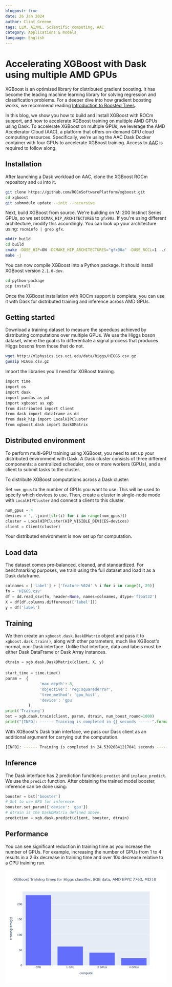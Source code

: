 ```yaml
---
blogpost: true
date: 26 Jan 2024
author: Clint Greene
tags: LLM, AI/ML, Scientific computing, AAC
category: Applications & models
language: English
---
```

<head>
  <meta charset="UTF-8">
  <meta name="description" content="Accelerating XGBoost with Dask using multiple AMD GPUs">
  <meta name="keywords" content="XGBoost, Dask, train models,">
</head>

# Accelerating XGBoost with Dask using multiple AMD GPUs

XGBoost is an optimized library for distributed gradient boosting. It has become the leading machine
learning library for solving regression and classification problems. For a deeper dive into how gradient
boosting works, we recommend reading
[Introduction to Boosted Trees](https://xgboost.readthedocs.io/en/stable/tutorials/model.html).

In this blog, we show you how to build and install XGBoost with ROCm support, and how to accelerate
XGBoost training on multiple AMD GPUs using Dask. To accelerate XGBoost on multiple GPUs, we
leverage the AMD Accelerator Cloud (AAC), a platform that offers on-demand GPU cloud computing
resources. Specifically, we're using the AAC Dask Docker container with four GPUs to accelerate XGBoost
training. Access to [AAC](https://aac.amd.com) is required to follow along.

## Installation

After launching a Dask workload on AAC, clone the XGBoost ROCm repository and `cd`
into it.

```bash
git clone https://github.com/ROCmSoftwarePlatform/xgboost.git
cd xgboost
git submodule update --init --recursive
```

Next, build XGBoost from source. We're building on MI 200 Instinct Series GPUs, so we set
`DCMAK_HIP_ARCHITECTURES` to `gfx90a`. If you're using different architecture, modify this
accordingly. You can look up your architecture using: `rocminfo | grep gfx`.

```bash
mkdir build
cd build
cmake -DUSE_HIP=ON -DCMAKE_HIP_ARCHITECTURES="gfx90a" -DUSE_RCCL=1 ../
make -j
```

You can now compile XGBoost into a Python package. It should install XGBoost version `2.1.0-dev`.

```bash
cd python-package
pip install .
```

Once the XGBoost installation with ROCm support is complete, you can use it with Dask for distributed
training and inference across AMD GPUs.

## Getting started

Download a training dataset to measure the speedups achieved by distributing computations over
multiple GPUs. We use the Higgs boson dataset, where the goal is to differentiate a signal process that
produces Higgs bosons from those that do not.

```bash
wget http://mlphysics.ics.uci.edu/data/higgs/HIGGS.csv.gz
gunzip HIGGS.csv.gz
```

Import the libraries you'll need for XGBoost training.

```bash
import time
import os
import dask
import pandas as pd
import xgboost as xgb
from distributed import Client
from dask import dataframe as dd
from dask_hip import LocalHIPCluster
from xgboost.dask import DaskDMatrix
```

## Distributed environment

To perform multi-GPU training using XGBoost, you need to set up your distributed environment with
Dask. A Dask cluster consists of three different components: a centralized scheduler, one or more
workers (GPUs), and a client to submit tasks to the cluster.

To distribute XGBoost computations across a Dask cluster:

Set `num_gpus` to the number of GPUs you want to use. This will be used to specify which devices to
use. Then, create a cluster in single-node mode with `LocalHIPCluster` and connect a client to this
cluster.

```python
num_gpus = 4
devices = ','.join([str(i) for i in range(num_gpus)])
cluster = LocalHIPCluster(HIP_VISIBLE_DEVICES=devices)
client = Client(cluster)
```

Your distributed environment is now set up for computation.

## Load data

The dataset comes pre-balanced, cleaned, and standardized. For benchmarking purposes, we train
using the full dataset and load it as a Dask dataframe.

```python
colnames = ['label'] + ['feature-%02d' % i for i in range(1, 29)]
fn = 'HIGGS.csv'
df = dd.read_csv(fn, header=None, names=colnames, dtype='float32')
X = df[df.columns.difference(['label'])]
y = df['label']
```

## Training

We then create an `xgboost.dask.DaskDMatrix` object and pass it to `xgboost.dask.train()`, along with
other parameters, much like XGBoost's normal, non-Dask interface. Unlike that interface, data and
labels must be either Dask DataFrame or Dask Array instances.

```python
dtrain = xgb.dask.DaskDMatrix(client, X, y)

start_time = time.time()
param =  {
               'max_depth': 8,
               'objective': 'reg:squarederror',
               'tree_method': 'gpu_hist',
               'device': 'gpu'
          }
print('Training')
bst = xgb.dask.train(client, param, dtrain, num_boost_round=1000)
print("[INFO]: ------ Training is completed in {} seconds ------".format((time.time() - start_time)))
```

With XGBoost's Dask train interface, we pass our Dask client as an additional argument for carrying out
the computation.

```bash
[INFO]: ------ Training is completed in 24.53920841217041 seconds ------
```

## Inference

The Dask interface has 2 prediction functions: `predict` and `inplace_predict`. We use the `predict`
function. After obtaining the trained model booster, inference can be done using:

```python
booster = bst['booster']
# Set to use GPU for inference.
booster.set_param({'device': 'gpu'})
# dtrain is the DaskDMatrix defined above.
prediction = xgb.dask.predict(client, booster, dtrain)
```

## Performance

You can see significant reduction in training time as you increase the number of GPUs. For example,
increasing the number of GPUs from 1 to 4 results in a 2.6x decrease in training time and over 10x
decrease relative to a CPU training run.

![Training speedup](./images/xgboost-bench.png)
